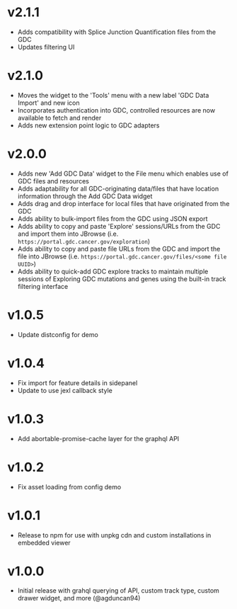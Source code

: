 # v2.1.1

- Adds compatibility with Splice Junction Quantification files from the GDC
- Updates filtering UI

# v2.1.0

- Moves the widget to the 'Tools' menu with a new label 'GDC Data Import' and new icon
- Incorporates authentication into GDC, controlled resources are now available to fetch and render
- Adds new extension point logic to GDC adapters

# v2.0.0

- Adds new 'Add GDC Data' widget to the File menu which enables use of GDC files and resources
- Adds adaptability for all GDC-originating data/files that have location information through the Add GDC Data widget
- Adds drag and drop interface for local files that have originated from the GDC
- Adds ability to bulk-import files from the GDC using JSON export
- Adds ability to copy and paste 'Explore' sessions/URLs from the GDC and import them into JBrowse (i.e. `https://portal.gdc.cancer.gov/exploration`)
- Adds ability to copy and paste file URLs from the GDC and import the file into JBrowse (i.e. `https://portal.gdc.cancer.gov/files/<some file UUID>`)
- Adds ability to quick-add GDC explore tracks to maintain multiple sessions of Exploring GDC mutations and genes using the built-in track filtering interface

# v1.0.5

- Update distconfig for demo

# v1.0.4

- Fix import for feature details in sidepanel
- Update to use jexl callback style

# v1.0.3

- Add abortable-promise-cache layer for the graphql API

# v1.0.2

- Fix asset loading from config demo

# v1.0.1

- Release to npm for use with unpkg cdn and custom installations in embedded viewer

# v1.0.0

- Initial release with grahql querying of API, custom track type, custom drawer widget, and more (@agduncan94)
